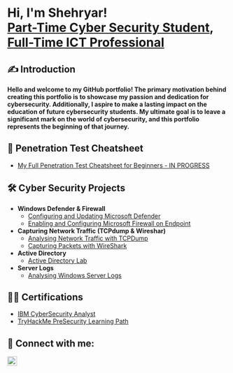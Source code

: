 <h1>Hi, I'm Shehryar! <br/><a href="https://github.com/1nceptive">Part-Time Cyber Security Student</a>, <a href="https://www.linkedin.com/in/shehryar-riaz/">Full-Time ICT Professional</a>

<h2>✍️ Introduction</h2>
<b> Hello and welcome to my GitHub portfolio! The primary motivation behind creating this portfolio is to showcase my passion and dedication for cybersecurity. Additionally, I aspire to make a lasting impact on the education of future cybersecurity students. My ultimate goal is to leave a significant mark on the world of cybersecurity, and this portfolio represents the beginning of that journey. </b>

<h2>📝 Penetration Test Cheatsheet</h2>

- [My Full Penetration Test Cheatsheet for Beginners - IN PROGRESS](https://github.com/1nceptive/Pentest-Cheatsheet/tree/main)

<h2>🛠️ Cyber Security Projects</h2>

- <b>Windows Defender & Firewall</b>
  - [Configuring and Updating Microsoft Defender](https://github.com/1nceptive/Windows-Defender-Firewall-Lab/tree/main)
  - [Enabling and Configuring Microsoft Firewall on Endpoint](https://github.com/1nceptive/Windows-Defender-Firewall-Lab/tree/main)
- <b>Capturing Network Traffic (TCPdump & Wireshar)</b>
  - [Analysing Network Traffic with TCPDump](https://www.coursera.org/projects/analyze-network-traffic-with-tcpdump?irclickid=0JyWmH2yaxyPTj3yyYxHdyOLUkFWdGSB8xgh0I0&irgwc=1&utm_medium=partners&utm_source=impact&utm_campaign=3632879&utm_content=b2c)
  - [Capturing Packets with WireShark](https://www.coursera.org/projects/wireshark-for-beginners-capture-packets?irclickid=0JyWmH2yaxyPTj3yyYxHdyOLUkFWdGSF8xgh0I0&irgwc=1&utm_medium=partners&utm_source=impact&utm_campaign=3632879&utm_content=b2c)
- <b>Active Directory</b>
  - [Active Directory Lab]()
- <b>Server Logs</b>
  - [Analysing Windows Server Logs](https://academy.hackthebox.com/course/preview/windows-event-logs--finding-evil?gspk=YWRhbWhhbWRhbjYxMjc&gsxid=5fDO07k02Rf4&pscd=affiliate.hackthebox.com&utm_campaign=%7Baffiliate%7D)


<h2>👨‍🎓 Certifications</h2>

- [IBM CyberSecurity Analyst](https://www.coursera.org/account/accomplishments/specialization/certificate/KVP2VXLZFT4N)
- [TryHackMe PreSecurity Learning Path](https://tryhackme-certificates.s3-eu-west-1.amazonaws.com/THM-P5A5IGQRZ6.png)
  


<h2> 🤳 Connect with me:</h2>

[<img align="left" alt="JoshMadakor | LinkedIn" width="22px" src="https://cdn.jsdelivr.net/npm/simple-icons@v3/icons/linkedin.svg" />][linkedin]


[linkedin]: https://linkedin.com/in/joshmadakor

<!--
**joshmadakor1/joshmadakor1** is a ✨ _special_ ✨ repository because its `README.md` (this file) appears on your GitHub profile.

Here are some ideas to get you started:

- 🔭 I’m currently working on ...
- 🌱 I’m currently learning ...
- 👯 I’m looking to collaborate on ...
- 🤔 I’m looking for help with ...
- 💬 Ask me about ...
- 📫 How to reach me: ...
- 😄 Pronouns: ...
- ⚡ Fun fact: ...
-->

